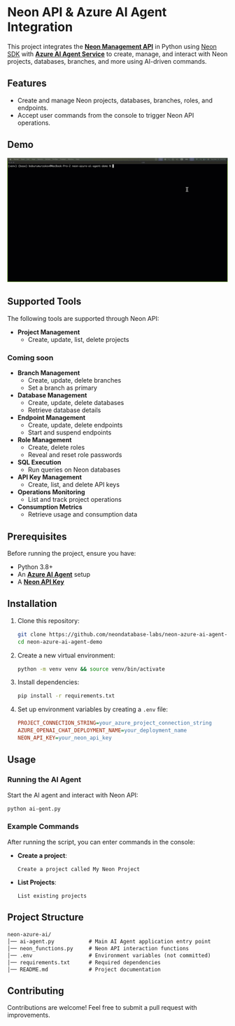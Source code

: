 # Neon API & Azure AI Agent Integration

This project integrates the **[Neon Management API](https://api-docs.neon.tech/reference/getting-started-with-neon-api)** in Python using [Neon SDK](https://pypi.org/project/neon-api/) with **[Azure AI Agent Service](https://learn.microsoft.com/en-us/azure/ai-services/agents/overview)** to create, manage, and interact with Neon projects, databases, branches, and more using AI-driven commands.

## Features
- Create and manage Neon projects, databases, branches, roles, and endpoints.
- Accept user commands from the console to trigger Neon API operations.

## Demo

![Neon API & Azure AI Agent Integration](/assets/Neon%20Azure%20AI%20Agent%20Demo.gif)

## Supported Tools
The following tools are supported through Neon API:
- **Project Management**
  - Create, update, list, delete projects

### Coming soon

- **Branch Management**
  - Create, update, delete branches
  - Set a branch as primary
- **Database Management**
  - Create, update, delete databases
  - Retrieve database details
- **Endpoint Management**
  - Create, update, delete endpoints
  - Start and suspend endpoints
- **Role Management**
  - Create, delete roles
  - Reveal and reset role passwords
- **SQL Execution**
  - Run queries on Neon databases
- **API Key Management**
  - Create, list, and delete API keys
- **Operations Monitoring**
  - List and track project operations
- **Consumption Metrics**
  - Retrieve usage and consumption data

## Prerequisites
Before running the project, ensure you have:
- Python 3.8+
- An **[Azure AI Agent](https://learn.microsoft.com/en-us/azure/ai-services/agents/quickstart?pivots=ai-foundry-portal)** setup
- A **[Neon API Key](https://neon.tech/docs/manage/api-keys#creating-api-keys)**

## Installation
1. Clone this repository:
   ```bash
   git clone https://github.com/neondatabase-labs/neon-azure-ai-agent-demo.git
   cd neon-azure-ai-agent-demo
   ```
2. Create a new virtual environment:
   ```bash
   python -m venv venv && source venv/bin/activate
   ```

3. Install dependencies:
   ```bash
   pip install -r requirements.txt
   ```

4. Set up environment variables by creating a `.env` file:
   ```ini
   PROJECT_CONNECTION_STRING=your_azure_project_connection_string
   AZURE_OPENAI_CHAT_DEPLOYMENT_NAME=your_deployment_name
   NEON_API_KEY=your_neon_api_key
   ```

## Usage
### Running the AI Agent
Start the AI agent and interact with Neon API:
```bash
python ai-gent.py
```

### Example Commands
After running the script, you can enter commands in the console:
- **Create a project**:
  ```text
  Create a project called My Neon Project
  ```
- **List Projects**:
  ```text
  List existing projects
  ```

## Project Structure
```
neon-azure-ai/
│── ai-agent.py           # Main AI Agent application entry point
│── neon_functions.py     # Neon API interaction functions
│── .env                  # Environment variables (not committed)
│── requirements.txt      # Required dependencies
│── README.md             # Project documentation
```

## Contributing
Contributions are welcome! Feel free to submit a pull request with improvements.